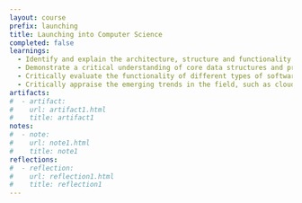 ```yaml
---
layout: course
prefix: launching
title: Launching into Computer Science
completed: false
learnings:
  - Identify and explain the architecture, structure and functionality of basic components of computer system
  - Demonstrate a critical understanding of core data structures and programming concepts, including algorithm computability
  - Critically evaluate the functionality of different types of software, i.e., operating system, utility programs, languages and applications.
  - Critically appraise the emerging trends in the field, such as cloud computing, big data, cyber security, and the professional and ethical requirements for dealing with such contemporary computer-based technologies.
artifacts:
#  - artifact:
#    url: artifact1.html
#    title: artifact1
notes:
#  - note:
#    url: note1.html
#    title: note1
reflections:
#  - reflection:
#    url: reflection1.html
#    title: reflection1
---
```

